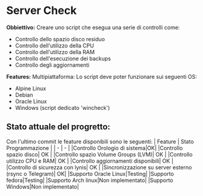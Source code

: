 # Server Check

**Obbiettivo:**
Creare uno script che esegua una serie di controlli come:
- Controllo dello spazio disco residuo
- Controllo dell'utilizzo della CPU
- Controllo dell'utilizzo della RAM
- Controllo dell'esecuzione dei backups
- Controllo degli aggiornamenti

**Features:**
Multipiattaforma:
Lo script deve poter funzionare sui seguenti OS:
- Alpine Linux
- Debian
- Oracle Linux
- Windows (script dedicato 'wincheck')

## Stato attuale del progretto:

Con l'ultimo commit le feature disponibili sono le seguenti:
| Feature | Stato Programmazione |
| - | - |
|Controllo Orologio di sistema|OK|
|Controllo spazio disco| OK |
|Controllo spazio Volume Groups (LVM)| OK |
|Controllo utilizzo CPU e RAM| OK |
|Controllo aggiornamenti disponibili| OK |
|Controllo di sicurezza con lynis| OK |
|Sincronizzazione su server esterno (rsync o Telegram)| OK|
|Supporto Oracle Linux|Testing|
|Supporto fedora|Testing|
|Supporto Arch linux|Non implementato|
|Supporto Windows|Non implementato|
